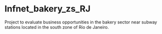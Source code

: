 # Infnet_bakery_zs_RJ
Project to evaluate business opportunities in the bakery sector near subway stations located in the south zone of Rio de Janeiro.
